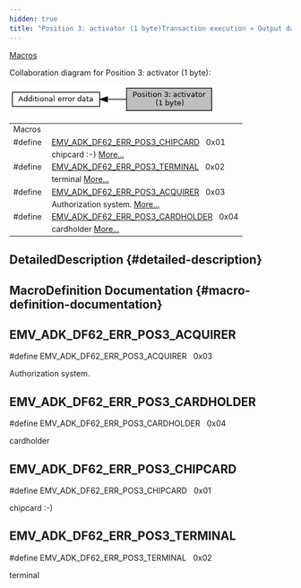 ```yaml
---
hidden: true
title: "Position 3: activator (1 byte)Transaction execution » Output data » Additional error data"
---
```


[Macros](#define-members)

Collaboration diagram for Position 3: activator (1 byte):

![](group___d_e_f___d_f62___p_o_s3.png)

|  |  |
|----|----|
| Macros |  |
| #define  | [EMV_ADK_DF62_ERR_POS3_CHIPCARD](#ga0934e0e1ea63e50e2b2a78760c18bdb7)   0x01 |
|   | chipcard :-) [More\...](#ga0934e0e1ea63e50e2b2a78760c18bdb7)<br/> |
| #define  | [EMV_ADK_DF62_ERR_POS3_TERMINAL](#gaa3115d2f139d1519b47c975f41c41c35)   0x02 |
|   | terminal [More\...](#gaa3115d2f139d1519b47c975f41c41c35)<br/> |
| #define  | [EMV_ADK_DF62_ERR_POS3_ACQUIRER](#gaa10719ccf592aa1c1080bf8216536b83)   0x03 |
|   | Authorization system. [More\...](#gaa10719ccf592aa1c1080bf8216536b83)<br/> |
| #define  | [EMV_ADK_DF62_ERR_POS3_CARDHOLDER](#ga08e1c50381bbece9ea93e258cca623c4)   0x04 |
|   | cardholder [More\...](#ga08e1c50381bbece9ea93e258cca623c4)<br/> |

## DetailedDescription {#detailed-description}

## MacroDefinition Documentation {#macro-definition-documentation}

## EMV_ADK_DF62_ERR_POS3_ACQUIRER <a href="#gaa10719ccf592aa1c1080bf8216536b83" id="gaa10719ccf592aa1c1080bf8216536b83"></a>

<p>#define EMV_ADK_DF62_ERR_POS3_ACQUIRER   0x03</p>

Authorization system.

## EMV_ADK_DF62_ERR_POS3_CARDHOLDER <a href="#ga08e1c50381bbece9ea93e258cca623c4" id="ga08e1c50381bbece9ea93e258cca623c4"></a>

<p>#define EMV_ADK_DF62_ERR_POS3_CARDHOLDER   0x04</p>

cardholder

## EMV_ADK_DF62_ERR_POS3_CHIPCARD <a href="#ga0934e0e1ea63e50e2b2a78760c18bdb7" id="ga0934e0e1ea63e50e2b2a78760c18bdb7"></a>

<p>#define EMV_ADK_DF62_ERR_POS3_CHIPCARD   0x01</p>

chipcard :-)

## EMV_ADK_DF62_ERR_POS3_TERMINAL <a href="#gaa3115d2f139d1519b47c975f41c41c35" id="gaa3115d2f139d1519b47c975f41c41c35"></a>

<p>#define EMV_ADK_DF62_ERR_POS3_TERMINAL   0x02</p>

terminal
